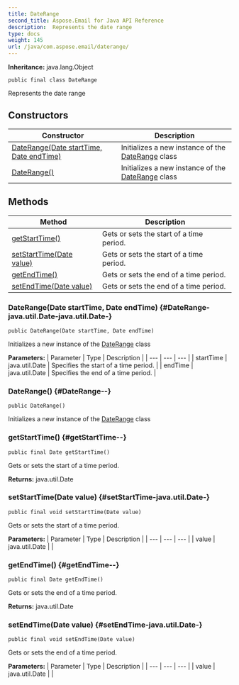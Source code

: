 ```yaml
---
title: DateRange
second_title: Aspose.Email for Java API Reference
description:  Represents the date range
type: docs
weight: 145
url: /java/com.aspose.email/daterange/
---
```

**Inheritance:**
java.lang.Object
```
public final class DateRange
```

Represents the date range
## Constructors

| Constructor | Description |
| --- | --- |
| [DateRange(Date startTime, Date endTime)](#DateRange-java.util.Date-java.util.Date-) | Initializes a new instance of the [DateRange](../../com.aspose.email/daterange) class |
| [DateRange()](#DateRange--) | Initializes a new instance of the [DateRange](../../com.aspose.email/daterange) class |
## Methods

| Method | Description |
| --- | --- |
| [getStartTime()](#getStartTime--) | Gets or sets the start of a time period. |
| [setStartTime(Date value)](#setStartTime-java.util.Date-) | Gets or sets the start of a time period. |
| [getEndTime()](#getEndTime--) | Gets or sets the end of a time period. |
| [setEndTime(Date value)](#setEndTime-java.util.Date-) | Gets or sets the end of a time period. |
### DateRange(Date startTime, Date endTime) {#DateRange-java.util.Date-java.util.Date-}
```
public DateRange(Date startTime, Date endTime)
```


Initializes a new instance of the [DateRange](../../com.aspose.email/daterange) class

**Parameters:**
| Parameter | Type | Description |
| --- | --- | --- |
| startTime | java.util.Date | Specifies the start of a time period. |
| endTime | java.util.Date | Specifies the end of a time period. |

### DateRange() {#DateRange--}
```
public DateRange()
```


Initializes a new instance of the [DateRange](../../com.aspose.email/daterange) class

### getStartTime() {#getStartTime--}
```
public final Date getStartTime()
```


Gets or sets the start of a time period.

**Returns:**
java.util.Date
### setStartTime(Date value) {#setStartTime-java.util.Date-}
```
public final void setStartTime(Date value)
```


Gets or sets the start of a time period.

**Parameters:**
| Parameter | Type | Description |
| --- | --- | --- |
| value | java.util.Date |  |

### getEndTime() {#getEndTime--}
```
public final Date getEndTime()
```


Gets or sets the end of a time period.

**Returns:**
java.util.Date
### setEndTime(Date value) {#setEndTime-java.util.Date-}
```
public final void setEndTime(Date value)
```


Gets or sets the end of a time period.

**Parameters:**
| Parameter | Type | Description |
| --- | --- | --- |
| value | java.util.Date |  |

